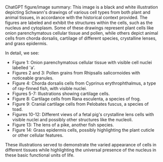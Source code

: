 ChatGPT figure/image summary: This image is a black and white illustration depicting Schwann's drawings of various cell types from both plant and animal tissues, in accordance with the historical context provided. The figures are labeled and exhibit the structures within the cells, such as the nucleus and cytoplasm. Some of these drawings represent plant cells like onion parenchymatous cellular tissue and pollen, while others depict animal cells from chorda dorsalis, cartilage of different species, crystalline lenses, and grass epidermis.

In detail, we see:

- Figure 1: Onion parenchymatous cellular tissue with visible cell nuclei labelled 'a'.
- Figures 2 and 3: Pollen grains from Rhipsalis salicornoides with noticeable granules.
- Figure 4: Chorda dorsalis cells from Cyprinus erythrophthalmus, a type of ray-finned fish, with visible nuclei.
- Figures 5-7: Illustrations showing cartilage cells.
- Figure 8: Cartilage cells from Rana esculenta, a species of frog.
- Figure 9: Cranial cartilage cells from Pelobates fuscus, a species of toad.
- Figures 10-12: Different views of a fetal pig's crystalline lens cells with visible nuclei and possibly other structures like the nucleoli.
- Figure 13: The lens of a pike, another fish species.
- Figure 14: Grass epidermis cells, possibly highlighting the plant cuticle or other cellular features.

These illustrations served to demonstrate the varied appearance of cells in different tissues while highlighting the universal presence of the nucleus in these basic functional units of life.